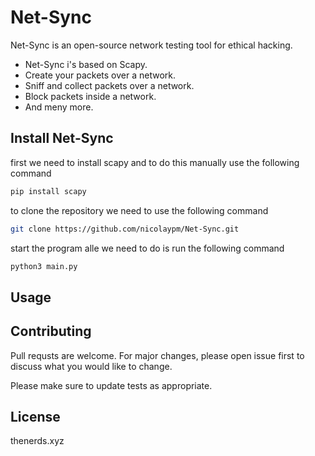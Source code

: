 # Net-Sync

Net-Sync is an open-source network testing tool for ethical hacking. 

- Net-Sync i's based on Scapy. 
- Create your packets over a network. 
- Sniff and collect packets over a network. 
- Block packets inside a network. 
- And meny more.

## Install Net-Sync

first we need to install scapy and to do this manually use the following command
```bash
pip install scapy
```

to clone the repository we need to use the following command
```bash
git clone https://github.com/nicolaypm/Net-Sync.git
```

start the program alle we need to do is run the following command
```bash
python3 main.py
```
## Usage

## Contributing
Pull requsts are welcome. For major changes, please open issue first to discuss what you would like to change.

Please make sure to update tests as appropriate.

## License
thenerds.xyz